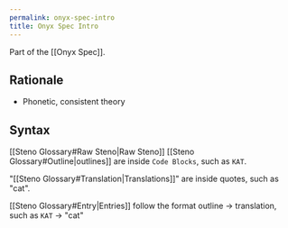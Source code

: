 ```yaml
---
permalink: onyx-spec-intro
title: Onyx Spec Intro
---
```


Part of the [[Onyx Spec]].

## Rationale

- Phonetic, consistent theory

## Syntax

[[Steno Glossary#Raw Steno|Raw Steno]] [[Steno Glossary#Outline|outlines]] are inside `Code Blocks`, such as `KAT`.

"[[Steno Glossary#Translation|Translations]]" are inside quotes, such as "cat".

[[Steno Glossary#Entry|Entries]] follow the format outline → translation, such as `KAT` → "cat"